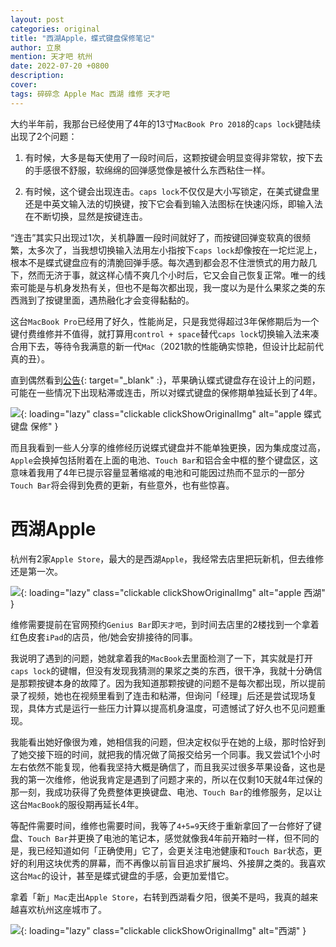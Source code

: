 ```yaml
---
layout: post
categories: original
title: "西湖Apple，蝶式键盘保修笔记"
author: 立泉
mention: 天才吧 杭州
date: 2022-07-20 +0800
description: 
cover: 
tags: 碎碎念 Apple Mac 西湖 维修 天才吧
---
```


大约半年前，我那台已经使用了4年的13寸`MacBook Pro 2018`的`caps lock`键陆续出现了2个问题：

1. 有时候，大多是每天使用了一段时间后，这颗按键会明显变得非常软，按下去的手感很不舒服，软绵绵的回弹感觉像是被什么东西粘住一样。

2. 有时候，这个键会出现连击。`caps lock`不仅仅是大小写锁定，在美式键盘里还是中英文输入法的切换键，按下它会看到输入法图标在快速闪烁，即输入法在不断切换，显然是按键连击。

“连击”其实只出现过1次，关机静置一段时间就好了，而按键回弹变软真的很频繁，太多次了，当我想切换输入法用左小指按下`caps lock`却像按在一坨烂泥上，根本不是蝶式键盘应有的清脆回弹手感。每次遇到都会忍不住泄愤式的用力敲几下，然而无济于事，就这样心情不爽几个小时后，它又会自己恢复正常。唯一的线索可能是与机身发热有关，但也不是每次都出现，我一度以为是什么果浆之类的东西溅到了按键里面，遇热融化才会变得黏黏的。

这台`MacBook Pro`已经用了好久，性能尚足，只是我觉得超过3年保修期后为一个键付费维修并不值得，就打算用`control + space`替代`caps lock`切换输入法来凑合用下去，等待令我满意的新一代`Mac`（2021款的性能确实惊艳，但设计比起前代真的丑）。

直到偶然看到[公告](https://support.apple.com/zh-cn/keyboard-service-program-for-mac-notebooks){: target="_blank" :}，苹果确认蝶式键盘存在设计上的问题，可能在一些情况下出现粘滞或连击，所以对蝶式键盘的保修期单独延长到了4年。

![](https://apqx.oss-cn-hangzhou.aliyuncs.com/blog/20220720/apple_keyboard_addition_cover.webp){: loading="lazy" class="clickable clickShowOriginalImg" alt="apple 蝶式键盘 保修" }

而且我看到一些人分享的维修经历说蝶式键盘并不能单独更换，因为集成度过高，`Apple`会换掉包括附着在上面的电池、`Touch Bar`和铝合金中框的整个键盘区，这意味着我用了4年已提示容量显著缩减的电池和可能因过热而不显示的一部分`Touch Bar`将会得到免费的更新，有些意外，也有些惊喜。

# 西湖Apple

杭州有2家`Apple Store`，最大的是西湖`Apple`，我经常去店里把玩新机，但去维修还是第一次。

![](https://apqx.oss-cn-hangzhou.aliyuncs.com/blog/20220720/apple_west_lake_thumb.jpg){: loading="lazy" class="clickable clickShowOriginalImg" alt="apple 西湖" }

维修需要提前在官网预约`Genius Bar`即`天才吧`，到时间去店里的2楼找到一个拿着红色皮套`iPad`的店员，他/她会安排接待的同事。

我说明了遇到的问题，她就拿着我的`MacBook`去里面检测了一下，其实就是打开`caps lock`的键帽，但没有发现我猜测的果浆之类的东西，很干净，我就十分确信是那颗按键本身的故障了。因为我知道那颗按键的问题不是每次都出现，所以提前录了视频，她也在视频里看到了连击和粘滞，但询问「经理」后还是尝试现场复现，具体方式是运行一些压力计算以提高机身温度，可遗憾试了好久也不见问题重现。

我能看出她好像很为难，她相信我的问题，但决定权似乎在她的上级，那时恰好到了她交接下班的时间，就把我的情况做了简报交给另一个同事。我又尝试1个小时左右依然不能复现，他看我坚持大概是确信了，而且我买过很多苹果设备，这也是我的第一次维修，他说我肯定是遇到了问题才来的，所以在仅剩10天就4年过保的那一刻，我成功获得了免费整体更换键盘、电池、`Touch Bar`的维修服务，足以让这台`MacBook`的服役期再延长4年。

等配件需要时间，维修也需要时间，我等了`4+5=9`天终于重新拿回了一台修好了键盘、`Touch Bar`并更换了电池的笔记本，感觉就像我4年前开箱时一样，但不同的是，我已经知道如何「正确使用」它了，会更关注电池健康和`Touch Bar`状态，更好的利用这块优秀的屏幕，而不再像以前盲目追求扩展坞、外接屏之类的。我喜欢这台`Mac`的设计，甚至是蝶式键盘的手感，会更加爱惜它。

拿着「新」`Mac`走出`Apple Store`，右转到西湖看夕阳，很美不是吗，我真的越来越喜欢杭州这座城市了。

![](https://apqx.oss-cn-hangzhou.aliyuncs.com/blog/20220720/west_lake_thumb.jpg){: loading="lazy" class="clickable clickShowOriginalImg" alt="西湖" }